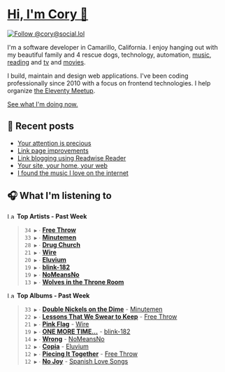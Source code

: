 # [Hi, I'm Cory 👋](https://coryd.dev)

[![Follow @cory@social.lol](https://img.shields.io/mastodon/follow/109606224363698309?domain=https%3A%2F%2Fsocial.lol&style=for-the-badge&logo=Mastodon&logoColor=white&labelColor=6364FF)](https://social.lol/@cory)

I'm a software developer in Camarillo, California. I enjoy hanging out with my beautiful family and 4 rescue dogs, technology, automation, [music](https://last.fm/user/coryd_), [reading](https://app.thestorygraph.com/profile/coryd) and [tv](https://trakt.tv/users/cdransf) and [movies](https://trakt.tv/users/cdransf).

I build, maintain and design web applications. I've been coding professionally since 2010 with a focus on frontend technologies. I help organize [the Eleventy Meetup](https://11tymeetup.dev/).

[See what I'm doing now.](https://coryd.dev/now)

## 📝 Recent posts

<!-- BLOGPOSTS:START -->
- [Your attention is precious](https://coryd.dev/posts/2024/your-attention-is-precious/)
- [Link page improvements](https://coryd.dev/posts/2024/link-page-improvements/)
- [Link blogging using Readwise Reader](https://coryd.dev/posts/2024/link-blogging-using-readwise/)
- [Your site, your home, your web](https://coryd.dev/posts/2024/your-site-your-home-your-web/)
- [I found the music I love on the internet](https://coryd.dev/posts/2024/i-found-the-music-i-love-on-the-internet/)
<!-- BLOGPOSTS:END -->

## 🎧 What I'm listening to

<!--START_LASTFM_ARTISTS:{"period": "7day", "rows": 8}-->
<a href="https://last.fm" target="_blank"><img src="https://user-images.githubusercontent.com/17434202/215290617-e793598d-d7c9-428f-9975-156db1ba89cc.svg" alt="Last.fm Logo" width="18" height="13"/></a> **Top Artists - Past Week**

> `34 ▶️` ∙ **[Free Throw](https://www.last.fm/music/Free+Throw)**<br/>
> `33 ▶️` ∙ **[Minutemen](https://www.last.fm/music/Minutemen)**<br/>
> `28 ▶️` ∙ **[Drug Church](https://www.last.fm/music/Drug+Church)**<br/>
> `21 ▶️` ∙ **[Wire](https://www.last.fm/music/Wire)**<br/>
> `20 ▶️` ∙ **[Eluvium](https://www.last.fm/music/Eluvium)**<br/>
> `19 ▶️` ∙ **[blink-182](https://www.last.fm/music/blink-182)**<br/>
> `19 ▶️` ∙ **[NoMeansNo](https://www.last.fm/music/NoMeansNo)**<br/>
> `13 ▶️` ∙ **[Wolves in the Throne Room](https://www.last.fm/music/Wolves+in+the+Throne+Room)**<br/>
<!--END_LASTFM_ARTISTS-->

<!--START_LASTFM_ALBUMS:{"period": "7day", "rows": 8}-->
<a href="https://last.fm" target="_blank"><img src="https://user-images.githubusercontent.com/17434202/215290617-e793598d-d7c9-428f-9975-156db1ba89cc.svg" alt="Last.fm Logo" width="18" height="13"/></a> **Top Albums - Past Week**

> `33 ▶️` ∙ **[Double Nickels on the Dime](https://www.last.fm/music/Minutemen/Double+Nickels+on+the+Dime)** - [Minutemen](https://www.last.fm/music/Minutemen)<br/>
> `22 ▶️` ∙ **[Lessons That We Swear to Keep](https://www.last.fm/music/Free+Throw/Lessons+That+We+Swear+to+Keep)** - [Free Throw](https://www.last.fm/music/Free+Throw)<br/>
> `21 ▶️` ∙ **[Pink Flag](https://www.last.fm/music/Wire/Pink+Flag)** - [Wire](https://www.last.fm/music/Wire)<br/>
> `19 ▶️` ∙ **[ONE MORE TIME...](https://www.last.fm/music/blink-182/ONE+MORE+TIME...)** - [blink-182](https://www.last.fm/music/blink-182)<br/>
> `14 ▶️` ∙ **[Wrong](https://www.last.fm/music/NoMeansNo/Wrong)** - [NoMeansNo](https://www.last.fm/music/NoMeansNo)<br/>
> `12 ▶️` ∙ **[Copia](https://www.last.fm/music/Eluvium/Copia)** - [Eluvium](https://www.last.fm/music/Eluvium)<br/>
> `12 ▶️` ∙ **[Piecing It Together](https://www.last.fm/music/Free+Throw/Piecing+It+Together)** - [Free Throw](https://www.last.fm/music/Free+Throw)<br/>
> `12 ▶️` ∙ **[No Joy](https://www.last.fm/music/Spanish+Love+Songs/No+Joy)** - [Spanish Love Songs](https://www.last.fm/music/Spanish+Love+Songs)<br/>
<!--END_LASTFM_ALBUMS-->
